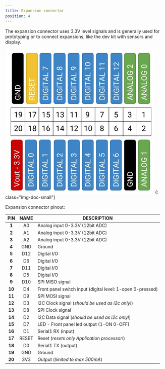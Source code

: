 ```yaml
---
title: Expansion connector
position: 4
---
```


The expansion connector uses 3.3V level signals and is generally used for prototyping or to connect expansions, like the dev kit with sensors and display.

![Expansion Connector](./images/PinoutArduino.jpg){: class="img-doc-small"}

Expansion connector pinout:

| **PIN** | **NAME** | **DESCRIPTION** |
| :---: | :---: | --- |
| **1** | A0 | Analog input 0-3.3V (12bit ADC) |
| **2** | A1 | Analog input 0-3.3V (12bit ADC) |
| **3** | A2 | Analog input 0-3.3V (12bit ADC) |
| **4** | GND | Ground |
| **5** | D12 | Digital I/O |
| **6** | D6 | Digital I/O |
| **7** | D11 | Digital I/O |
| **8** | D5 | Digital I/O |
| **9** | D10 | SPI MISO signal |
| **10** | D4 | Front panel switch input (digital level: 1-open 0-pressed) |
| **11** | D9 | SPI MOSI signal |
| **12** | D3 | I2C Clock signal (*should be used as i2c only!*) |
| **13** | D8 | SPI Clock signal |
| **14** | D2 | I2C Data signal (*should be used as i2c only!*) |
| **15** | D7 | LED - Front panel led output (1-ON 0-OFF) |
| **16** | D1 | Serial1 RX (input) |
| **17** | RESET | Reset (*resets only Application processor!*) |
| **18** | D0 | Serial1 TX (output) |
| **19** | GND | Ground |
| **20** | 3V3 | Output (*limited to max 500mA*) |
